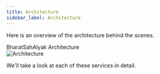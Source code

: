 ```yaml
---
title: Architecture
sidebar_label: Architecture
---
```


<head>
  <title>Architecture Overview</title>
  <meta
    name="description"
    content="your meta description"
  />
  <link rel="rel" href="href" />
</head>

Here is an overview of the architecture behind the scenes.

<div className="card">
  <div className="container">
    <span>BharatSahAIyak Architecture</span> 
  </div>
  <img src="/img/bsk_architecture.png" alt="Architecture" style={{ width: '100%', padding: '10px' }} />
</div>

We'll take a look at each of these services in detail.
